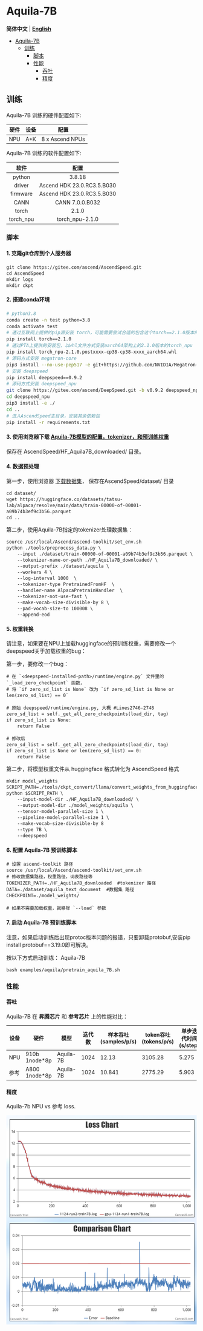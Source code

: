 # Aquila-7B
<p align="left">
        <b>简体中文</b> |
        <b><a href="https://gitee.com/ascend/AscendSpeed/blob/master/examples/aquila/README_en.md">English</a></b>
    </p>
<p></p>




- [Aquila-7B](#Aquila-7B)
  - [训练](#训练)
    - [脚本](#脚本)
    - [性能](#性能)
      - [吞吐](#吞吐)
      - [精度](#精度)


## 训练

Aquila-7B 训练的硬件配置如下:

| 硬件 | 设备 |      配置       |
| :--: | :--: | :-------------: |
| NPU  | A+K  | 8 x Ascend NPUs |

Aquila-7B 训练的软件配置如下:

|    软件           |          配置              |
|:-----------------:|:--------------------------:|
|    python         | 3.8.18                     |
|    driver         | Ascend HDK 23.0.RC3.5.B030 |
|    firmware       | Ascend HDK 23.0.RC3.5.B030 |
|    CANN           | CANN 7.0.0.B032            |
|    torch          | 2.1.0                      |
|    torch_npu      | torch_npu-2.1.0   |

### 脚本

#### 1. 克隆git仓库到个人服务器
```shell
git clone https://gitee.com/ascend/AscendSpeed.git
cd AscendSpeed
mkdir logs
mkdir ckpt
```

#### 2. 搭建conda环境

```bash
# python3.8
conda create -n test python=3.8
conda activate test
# 通过互联网上提供的pip源安装 torch，可能需要尝试合适的包含这个torch==2.1.0版本的pip源
pip install torch==2.1.0
# 通过PTA上提供的安装包，以whl文件方式安装aarch64架构上的2.1.0版本的torch_npu
pip install torch_npu-2.1.0.postxxxx-cp38-cp38-xxxx_aarch64.whl
# 源码方式安装 megatron-core
pip3 install --no-use-pep517 -e git+https://github.com/NVIDIA/Megatron-LM.git@23.05#egg=megatron-core
# 安装 deepspeed
pip install deepspeed==0.9.2
# 源码方式安装 deepspeed_npu
git clone https://gitee.com/ascend/DeepSpeed.git -b v0.9.2 deepspeed_npu
cd deepspeed_npu
pip3 install -e ./
cd ..
# 进入AscendSpeed主目录，安装其余依赖包
pip install -r requirements.txt
```

#### 3. 使用浏览器下载 [Aquila-7B模型的配置，tokenizer，和预训练权重](https://huggingface.co/BAAI/Aquila-7B/tree/main)

保存在 AscendSpeed/HF_Aquila7B_downloaded/ 目录。


#### 4. 数据预处理

第一步，使用浏览器 [下载数据集](https://huggingface.co/datasets/tatsu-lab/alpaca/resolve/main/data/train-00000-of-00001-a09b74b3ef9c3b56.parquet)， 保存在AscendSpeed/dataset/ 目录

```shell
cd dataset/
wget https://huggingface.co/datasets/tatsu-lab/alpaca/resolve/main/data/train-00000-of-00001-a09b74b3ef9c3b56.parquet
cd ..
```

第二步，使用Aquila-7B指定的tokenizer处理数据集：

```shell
source /usr/local/Ascend/ascend-toolkit/set_env.sh
python ./tools/preprocess_data.py \
    --input ./dataset/train-00000-of-00001-a09b74b3ef9c3b56.parquet \
    --tokenizer-name-or-path ./HF_Aquila7B_downloaded/ \
    --output-prefix ./dataset/aquila \
    --workers 4 \
    --log-interval 1000  \
    --tokenizer-type PretrainedFromHF  \
    --handler-name AlpacaPretrainHandler  \
    --tokenizer-not-use-fast \
    --make-vocab-size-divisible-by 8 \
    --pad-vocab-size-to 100008 \
    --append-eod
```

#### 5. 权重转换

请注意，如果要在NPU上加载huggingface的预训练权重，需要修改一个deepspeed关于加载权重的bug：

第一步，要修改一个bug：
```shell
# 在 `<deepspeed-installed-path>/runtime/engine.py` 文件里的 `_load_zero_checkpoint` 函数，
# 将 `if zero_sd_list is None` 改为 `if zero_sd_list is None or len(zero_sd_list) == 0`

# 原始 deepspeed/runtime/engine.py, 大概 #Lines2746-2748
zero_sd_list = self._get_all_zero_checkpoints(load_dir, tag)
if zero_sd_list is None:
    return False

# 修改后
zero_sd_list = self._get_all_zero_checkpoints(load_dir, tag)
if zero_sd_list is None or len(zero_sd_list) == 0:
    return False
```

第二步，将模型权重文件从 huggingface 格式转化为 AscendSpeed 格式

```shell
mkdir model_weights
SCRIPT_PATH=./tools/ckpt_convert/llama/convert_weights_from_huggingface.py
python $SCRIPT_PATH \
    --input-model-dir ./HF_Aquila7B_downloaded/ \
    --output-model-dir ./model_weights/aquila \
    --tensor-model-parallel-size 1 \
    --pipeline-model-parallel-size 1 \
    --make-vocab-size-divisible-by 8
    --type 7B \
    --deepspeed
```


#### 6. 配置 Aquila-7B 预训练脚本

```shell
# 设置 ascend-toolkit 路径
source /usr/local/Ascend/ascend-toolkit/set_env.sh
# 修改数据集路径，权重路径，词表路径等
TOKENIZER_PATH=./HF_Aquila7B_downloaded  #tokenizer 路径
DATA=./dataset/aquila_text_document  #数据集 路径
CHECKPOINT=./model_weights/

# 如果不需要加载权重，就移除 `--load` 参数
```

#### 7. 启动 Aquila-7B 预训练脚本
注意，如果启动训练后出现protoc版本问题的报错，只要卸载protobuf,安装pip install protobuf==3.19.0即可解决。

按以下方式启动训练：
Aquila-7B
```shell
bash examples/aquila/pretrain_aquila_7B.sh
```


### 性能

#### 吞吐

Aquila-7B 在 **昇腾芯片** 和 **参考芯片** 上的性能对比：

| 设备 | 硬件          | 模型       | 迭代数| 样本吞吐 (samples/p/s) | token吞吐 (tokens/p/s) | 单步迭代时间 (s/step) | 浮点计算数 (TFLOPs/s) |
|------|---------------|------------|------|------------------|----------------------|-----------------|------------------|
| NPU  | 910b 1node*8p | Aquila-7B  | 1024 | 12.13             | 3105.28              | 5.275           | 135.78           |
| 参考  | A800 1node*8p | Aquila-7B  | 1024 | 10.841           | 2775.29              | 5.903           | 161.78           |




#### 精度

Aquila-7b NPU vs 参考 loss.

![NPU-GPU-Relative-Error](../../sources/images/aquila/aquila-comp1.png)

